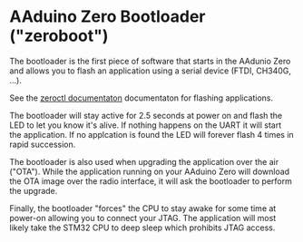 # AAduino Zero Bootloader ("zeroboot")

The bootloader is the first piece of software that starts in the AAdunio Zero and allows you to flash an application using a serial device (FTDI, CH340G, ...).

See the [zeroctl documentaton](https://github.com/kanflo/aaduino-zero/tree/master/azctl) documentaton for flashing applications.

The bootloader will stay active for 2.5 seconds at power on and flash the LED to let you know it's alive. If nothing happens on the UART it will start the application. If no applcation is found the LED will forever flash 4 times in rapid succession.


The bootloader is also used when upgrading the application over the air ("OTA"). While the application running on your AAduino Zero will download the OTA image over the radio interface, it will ask the bootloader to perform the upgrade.

Finally, the bootloader "forces" the CPU to stay awake for some time at power-on allowing you to connect your JTAG. The application will most likely take the STM32 CPU to deep sleep which prohibits JTAG access.
